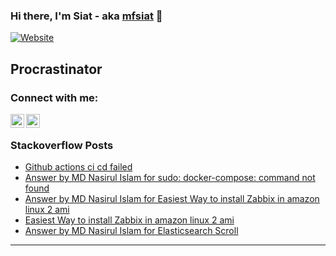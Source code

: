 ### Hi there, I'm Siat - aka [mfsiat][website] 👋

[![Website](https://img.shields.io/website?label=mfsiat.github.io&style=for-the-badge&url=https%3A%2F%2Fcodestackr.com)](https://mfsiat.github.io/)

## Procrastinator

### Connect with me:

[<img align="left" alt="nasirul-islam-4708ab153 | LinkedIn" width="22px" src="https://cdn.jsdelivr.net/npm/simple-icons@v3/icons/linkedin.svg" />][linkedin]
[<img align="left" alt="siatislam | Twitter" width="22px" src="https://cdn.jsdelivr.net/npm/simple-icons@v3/icons/twitter.svg" />][twitter]

<br />

<!-- ### Platform:

![](aws.svg) -->

### Stackoverflow Posts

<!-- BLOG-POST-LIST:START -->
- [Github actions ci cd failed](https://stackoverflow.com/questions/69241780/github-actions-ci-cd-failed)
- [Answer by MD Nasirul Islam for sudo: docker-compose: command not found](https://stackoverflow.com/questions/38775954/sudo-docker-compose-command-not-found/69078658#69078658)
- [Answer by MD Nasirul Islam for Easiest Way to install Zabbix in amazon linux 2 ami](https://stackoverflow.com/questions/68901775/easiest-way-to-install-zabbix-in-amazon-linux-2-ami/68924169#68924169)
- [Easiest Way to install Zabbix in amazon linux 2 ami](https://stackoverflow.com/questions/68901775/easiest-way-to-install-zabbix-in-amazon-linux-2-ami)
- [Answer by MD Nasirul Islam for Elasticsearch Scroll](https://stackoverflow.com/questions/46604207/elasticsearch-scroll/68781972#68781972)
<!-- BLOG-POST-LIST:END -->

---

[website]: https://mfsiat.github.io/
[twitter]: https://twitter.com/siatislam
[linkedin]: https://linkedin.com/in/nasirul-islam-4708ab153

